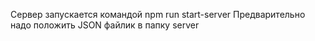 Сервер запускается командой npm run start-server
Предварительно надо положить JSON файлик в папку server